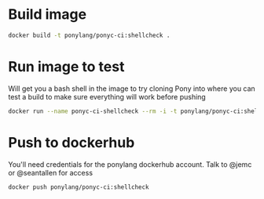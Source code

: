 # Build image

```bash
docker build -t ponylang/ponyc-ci:shellcheck .
```

# Run image to test

Will get you a bash shell in the image to try cloning Pony into where you can test a build to make sure everything will work before pushing

```bash
docker run --name ponyc-ci-shellcheck --rm -i -t ponylang/ponyc-ci:shellcheck bash
```

# Push to dockerhub

You'll need credentials for the ponylang dockerhub account. Talk to @jemc or @seantallen for access

```bash
docker push ponylang/ponyc-ci:shellcheck
```
